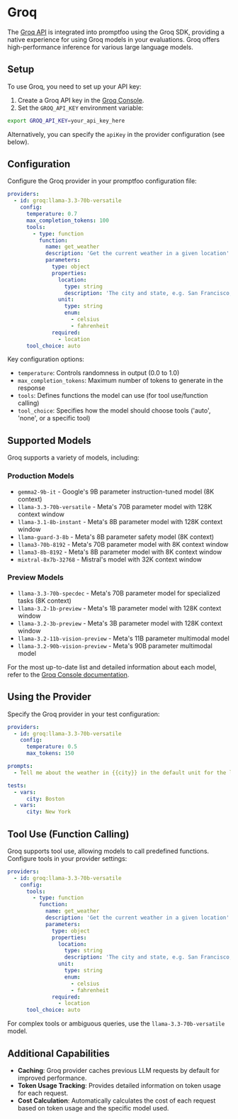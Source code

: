 # Groq

The [Groq API](https://wow.groq.com) is integrated into promptfoo using the Groq SDK, providing a native experience for using Groq models in your evaluations. Groq offers high-performance inference for various large language models.

## Setup

To use Groq, you need to set up your API key:

1. Create a Groq API key in the [Groq Console](https://console.groq.com/).
2. Set the `GROQ_API_KEY` environment variable:

```sh
export GROQ_API_KEY=your_api_key_here
```

Alternatively, you can specify the `apiKey` in the provider configuration (see below).

## Configuration

Configure the Groq provider in your promptfoo configuration file:

```yaml
providers:
  - id: groq:llama-3.3-70b-versatile
    config:
      temperature: 0.7
      max_completion_tokens: 100
      tools:
        - type: function
          function:
            name: get_weather
            description: 'Get the current weather in a given location'
            parameters:
              type: object
              properties:
                location:
                  type: string
                  description: 'The city and state, e.g. San Francisco, CA'
                unit:
                  type: string
                  enum:
                    - celsius
                    - fahrenheit
              required:
                - location
      tool_choice: auto
```

Key configuration options:

- `temperature`: Controls randomness in output (0.0 to 1.0)
- `max_completion_tokens`: Maximum number of tokens to generate in the response
- `tools`: Defines functions the model can use (for tool use/function calling)
- `tool_choice`: Specifies how the model should choose tools ('auto', 'none', or a specific tool)

## Supported Models

Groq supports a variety of models, including:

### Production Models

- `gemma2-9b-it` - Google's 9B parameter instruction-tuned model (8K context)
- `llama-3.3-70b-versatile` - Meta's 70B parameter model with 128K context window
- `llama-3.1-8b-instant` - Meta's 8B parameter model with 128K context window
- `llama-guard-3-8b` - Meta's 8B parameter safety model (8K context)
- `llama3-70b-8192` - Meta's 70B parameter model with 8K context window
- `llama3-8b-8192` - Meta's 8B parameter model with 8K context window
- `mixtral-8x7b-32768` - Mistral's model with 32K context window

### Preview Models

- `llama-3.3-70b-specdec` - Meta's 70B parameter model for specialized tasks (8K context)
- `llama-3.2-1b-preview` - Meta's 1B parameter model with 128K context window
- `llama-3.2-3b-preview` - Meta's 3B parameter model with 128K context window
- `llama-3.2-11b-vision-preview` - Meta's 11B parameter multimodal model
- `llama-3.2-90b-vision-preview` - Meta's 90B parameter multimodal model

For the most up-to-date list and detailed information about each model, refer to the [Groq Console documentation](https://console.groq.com/docs/models).

## Using the Provider

Specify the Groq provider in your test configuration:

```yaml
providers:
  - id: groq:llama-3.3-70b-versatile
    config:
      temperature: 0.5
      max_tokens: 150

prompts:
  - Tell me about the weather in {{city}} in the default unit for the location.

tests:
  - vars:
      city: Boston
  - vars:
      city: New York
```

## Tool Use (Function Calling)

Groq supports tool use, allowing models to call predefined functions. Configure tools in your provider settings:

```yaml
providers:
  - id: groq:llama-3.3-70b-versatile
    config:
      tools:
        - type: function
          function:
            name: get_weather
            description: 'Get the current weather in a given location'
            parameters:
              type: object
              properties:
                location:
                  type: string
                  description: 'The city and state, e.g. San Francisco, CA'
                unit:
                  type: string
                  enum:
                    - celsius
                    - fahrenheit
              required:
                - location
      tool_choice: auto
```

For complex tools or ambiguous queries, use the `llama-3.3-70b-versatile` model.

## Additional Capabilities

- **Caching**: Groq provider caches previous LLM requests by default for improved performance.
- **Token Usage Tracking**: Provides detailed information on token usage for each request.
- **Cost Calculation**: Automatically calculates the cost of each request based on token usage and the specific model used.
